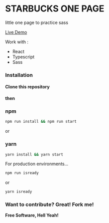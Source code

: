 # STARBUCKS ONE PAGE

little one page to practice sass

[Live Demo](https://starbucks-onepage.vercel.app/)


Work with : 
  - React
  - Typescript
  - Sass

### Installation

#### Clone this repository
#### then
### npm
```sh
npm run install && npm run start
```
or
### yarn
```sh
yarn install && yarn start
```

For production environments...

```sh
npm run isready
```
or 
```sh
yarn isready
```

### Want to contribute? Great! Fork me!

**Free Software, Hell Yeah!**

